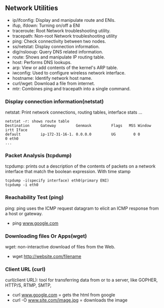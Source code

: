 ## Network Utilities
- ip/ifconfig:	Display and manipulate route and ENIs.
- ifup, ifdown: Turning on/off a ENI
- traceroute:	  Root Network troubleshooting utility.
- tracepath:    Non-root Network troubleshooting utility
- ping:	        Check connectivity between two nodes.
- ss/netstat:	  Display connection information.
- dig/nslooup:	Query DNS related information.
- route:      	Shows and manipulate IP routing table.
- host:	        Performs DNS lookups.
- arp:	        View or add contents of the kernel's ARP table.
- iwconfig:	    Used to configure wireless network interface.
- hostname:	    Identify network host name.
- curl/wget:	  Download a file from internet.
- mtr:        	Combines ping and tracepath into a single command.

### Display connection information(netstat)
netstat: Print network connections, routing tables, interface stats ...
```
netstat -r: shows route table
Destination     Gateway         Genmask         Flags   MSS Window  irtt Iface
default         ip-172-31-16-1. 0.0.0.0         UG        0 0          0 eth0
...
```
### Packet Analysis (tcpdump)
tcpdump: prints out a description of the contents of packets on a network interface that match the boolean expression. With time stamp
```
tcpdump -i(specify interface) eth0(primary ENI)
tcpdump -i eth0
```
### Reachability Test (ping)
ping: ping uses the ICMP request datagram to elicit an ICMP response from  a  host or gateway.
- ping www.google.com

### Downloading files Or Apps(wget)
wget: non-interactive download of files from the Web.
- wget http://website.com/filename

### Client URL (curl)
curl(client URL):  tool for transferring data from or to a server, like GOPHER, HTTP/S, RTMP, SMTP, 
- curl www.google.com = gets the html from google
- curl -O www.site.com/image.jpg = downloads the image 
